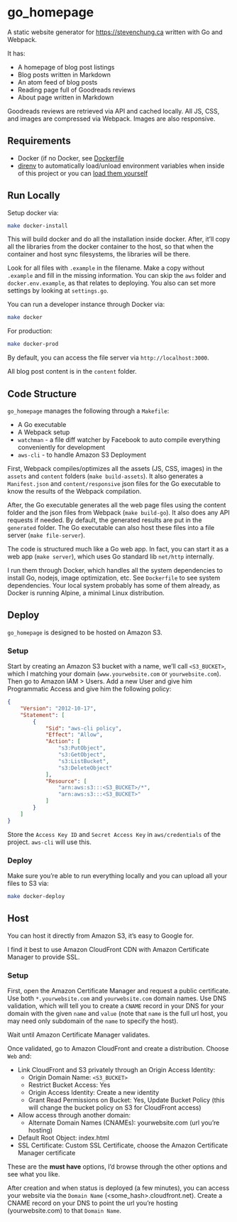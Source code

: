 # go_homepage
A static website generator for https://stevenchung.ca written with Go and Webpack.

It has:
- A homepage of blog post listings
- Blog posts written in Markdown
- An atom feed of blog posts
- Reading page full of Goodreads reviews
- About page written in Markdown

Goodreads reviews are retrieved via API and cached locally. All JS, CSS, and images are compressed via Webpack. Images are also responsive.

## Requirements
- Docker (if no Docker, see [Dockerfile](blob/master/Dockerfile)
- [direnv](https://github.com/direnv/direnv) to automatically load/unload environment variables when inside of this project or you can [load them yourself](blob/master/.envrc)

## Run Locally
Setup docker via:
```sh
make docker-install
```

This will build docker and do all the installation inside docker. After, it’ll copy all the libraries from the docker container to the host, so that when the container and host sync filesystems, the libraries will be there.

Look for all files with `.example` in the filename. Make a copy without `.example` and fill in the missing information. You can skip the `aws` folder and `docker.env.example`, as that relates to deploying. You also can set more settings by looking at `settings.go`.

You can run a developer instance through Docker via:
```sh
make docker
```

For production:
```sh
make docker-prod
```

By default, you can access the file server via `http://localhost:3000`.

All blog post content is in the `content` folder.

## Code Structure
`go_homepage` manages the following through a `Makefile`:

- A Go executable
- A Webpack setup
- `watchman` - a file diff watcher by Facebook to auto compile everything conveniently for development
- `aws-cli` - to handle Amazon S3 Deployment

First, Webpack compiles/optimizes all the assets (JS, CSS, images) in the `assets` and `content` folders (`make build-assets`). It also generates a `Manifest.json` and `content/responsive` json files for the Go executable to know the results of the Webpack compilation.

After, the Go executable generates all the web page files using the content folder and the json files from Webpack (`make build-go`). It also does any API requests if needed. By default, the generated results are put in the `generated` folder. The Go executable can also host these files into a file server (`make file-server`).

The code is structured much like a Go web app. In fact, you can start it as a web app (`make server`), which uses Go standard lib `net/http` internally.

I run them through Docker, which handles all the system dependencies to install Go, nodejs, image optimization, etc. See `Dockerfile` to see system dependencies. Your local system probably has some of them already, as Docker is running Alpine, a minimal Linux distribution.

## Deploy
`go_homepage` is designed to be hosted on Amazon S3.

### Setup
Start by creating an Amazon S3 bucket with a name, we’ll call `<S3_BUCKET>`, which I matching your domain (`www.yourwebsite.com` or `yourwebsite.com`). Then go to Amazon IAM > Users. Add a new User and give him Programmatic Access and give him the following policy:

```json
{
    "Version": "2012-10-17",
    "Statement": [
        {
            "Sid": "aws-cli policy",
            "Effect": "Allow",
            "Action": [
                "s3:PutObject",
                "s3:GetObject",
                "s3:ListBucket",
                "s3:DeleteObject"
            ],
            "Resource": [
                "arn:aws:s3:::<S3_BUCKET>/*",
                "arn:aws:s3:::<S3_BUCKET>"
            ]
        }
    ]
}
```

Store the `Access Key ID` and `Secret Access Key` in `aws/credentials` of the project. `aws-cli` will use this.

### Deploy
Make sure you’re able to run everything locally and you can upload all your files to S3 via:

```sh
make docker-deploy
```

## Host
You can host it directly from Amazon S3, it’s easy to Google for.

I find it best to use Amazon CloudFront CDN with Amazon Certificate Manager to provide SSL.

### Setup
First, open the Amazon Certificate Manager and request a public certificate. Use both `*.yourwebsite.com` and `yourwebsite.com` domain names. Use DNS validation, which will tell you to create a `CNAME` record in your DNS for your domain with the given `name` and `value` (note that `name` is the full url host, you may need only subdomain of the `name` to specify the host).

Wait until Amazon Certificate Manager validates.

Once validated, go to Amazon CloudFront and create a distribution. Choose `Web` and:

- Link CloudFront and S3 privately through an Origin Access Identity:
    - Origin Domain Name: `<S3_BUCKET>`
    - Restrict Bucket Access: Yes
    - Origin Access Identity: Create a new identity
    - Grant Read Permissions on Bucket: Yes, Update Bucket Policy (this will change the bucket policy on S3 for CloudFront access)
- Allow access through another domain:
    - Alternate Domain Names (CNAMEs): yourwebsite.com (url you’re hosting)
- Default Root Object: index.html
- SSL Certificate: Custom SSL Certificate, choose the Amazon Certificate Manager certificate

These are the **must have** options, I’d browse through the other options and see what you like.

After creation and when status is deployed (a few minutes), you can access your website via the `Domain Name` (<some_hash>.cloudfront.net). Create a CNAME record on your DNS to point the url you’re hosting (yourwebsite.com) to that `Domain Name`.